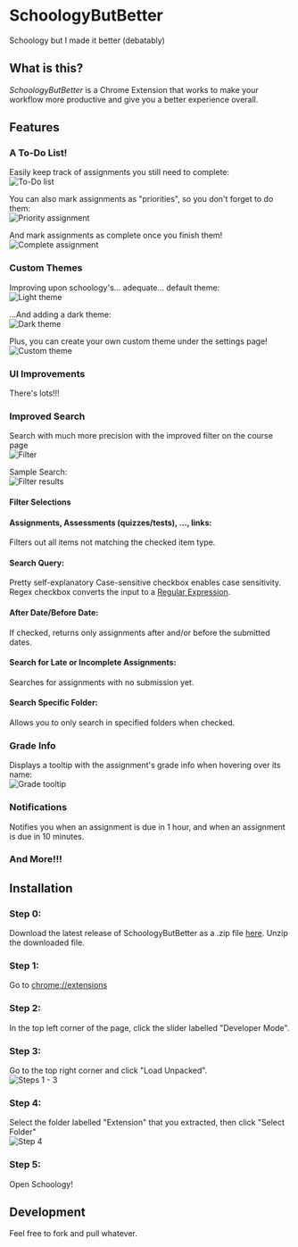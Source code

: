 # SchoologyButBetter
 Schoology but I made it better (debatably)

## What is this?
*SchoologyButBetter* is a Chrome Extension that works to make your workflow more
productive and give you a better experience overall.

## Features
### A To-Do List!
Easily keep track of assignments you still need to complete:
<br/>![To-Do list](https://github.com/No-Jons/SchoologyButBetter/blob/main/extension/img/readme/todo_list.png)

You can also mark assignments as "priorities", so you don't forget to do them:
<br/>![Priority assignment](https://github.com/No-Jons/SchoologyButBetter/blob/main/extension/img/readme/priority_marking.png)

And mark assignments as complete once you finish them!
<br/>![Complete assignment](https://github.com/No-Jons/SchoologyButBetter/blob/main/extension/img/readme/mark_complete.png)

### Custom Themes
Improving upon schoology's... adequate... default theme:
<br/>![Light theme](https://github.com/No-Jons/SchoologyButBetter/blob/main/extension/img/readme/light_theme.png)

...And adding a dark theme:
<br/>![Dark theme](https://github.com/No-Jons/SchoologyButBetter/blob/main/extension/img/readme/dark_mode.png)

Plus, you can create your own custom theme under the settings page!
<br/>![Custom theme](https://github.com/No-Jons/SchoologyButBetter/blob/main/extension/img/readme/custom_theme.gif)

### UI Improvements
There's lots!!!

### Improved Search
Search with much more precision with the improved filter on the course page
<br/>![Filter](https://github.com/No-Jons/SchoologyButBetter/blob/main/extension/img/readme/filter.png)

Sample Search:
<br/>![Filter results](https://github.com/No-Jons/SchoologyButBetter/blob/main/extension/img/readme/filter_results.png)

#### Filter Selections
#### Assignments, Assessments (quizzes/tests), ..., links:
Filters out all items not matching the checked item type.
#### Search Query:
Pretty self-explanatory
Case-sensitive checkbox enables case sensitivity.
Regex checkbox converts the input to a [Regular Expression](https://en.wikipedia.org/wiki/Regular_expression).
#### After Date/Before Date:
If checked, returns only assignments after and/or before the submitted dates.
#### Search for Late or Incomplete Assignments:
Searches for assignments with no submission yet.
#### Search Specific Folder:
Allows you to only search in specified folders when checked.

### Grade Info
Displays a tooltip with the assignment's grade info when hovering over its name:
<br/>![Grade tooltip](https://github.com/No-Jons/SchoologyButBetter/blob/main/extension/img/readme/grade_tooltip.png)

### Notifications
Notifies you when an assignment is due in 1 hour, and when an assignment is due in 10 minutes.

### And More!!!

## Installation
### Step 0:
Download the latest release of SchoologyButBetter as a .zip file [here](https://github.com/No-Jons/SchoologyButBetter/releases).
Unzip the downloaded file.

### Step 1:
Go to [chrome://extensions]()

### Step 2:
In the top left corner of the page, click the slider labelled "Developer Mode".

### Step 3:
Go to the top right corner and click "Load Unpacked".
<br/>![Steps 1 - 3](https://github.com/No-Jons/SchoologyButBetter/blob/main/extension/img/readme/setup_1.png)

### Step 4:
Select the folder labelled "Extension" that you extracted, then click "Select Folder"
<br/>![Step 4](https://github.com/No-Jons/SchoologyButBetter/blob/main/extension/img/readme/setup_2.png)

### Step 5:
Open Schoology!

## Development
Feel free to fork and pull whatever.
